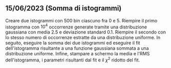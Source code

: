 ## 15/06/2023 (Somma di istogrammi)

Creare due istogrammi con 500 bin ciascuno fra 0 e 5. Riempire il primo istogramma con $10^4$ occorrenze generate tramite una distribuzione gaussiana con media 2.5 e deviazione standard 0.1. Riempire il secondo con lo stesso numero di occorrenze estratte da una distribuzione uniforme.
In seguito, eseguire la somma dei due istogrammi ed eseguire il fit dell'istogramma risultante a una funzione gaussiana sommata a una distribuzione uniforme.
Infine, stampare a schermo la media e l'RMS dell'istogramma, i parametri risultanti dal fit e il $\chi ^ 2$ ridotto del fit.
